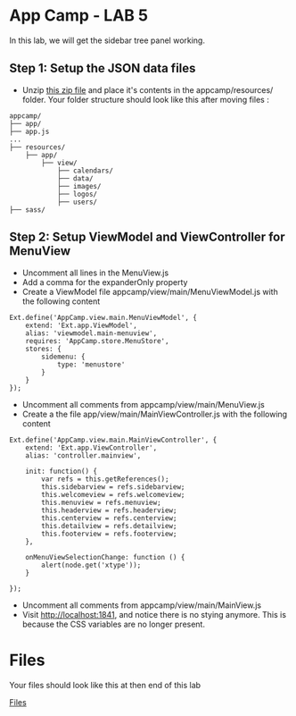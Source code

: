 # App Camp - LAB 5

In this lab, we will get the sidebar tree panel working. 


## Step 1: Setup the JSON data files

* Unzip [this zip file](app.zip) and place it's contents in the appcamp/resources/ folder. Your folder structure should look like this after moving files :
```
appcamp/
├── app/
├── app.js
...
├── resources/
    ├── app/
        ├── view/
            ├── calendars/
            ├── data/
            ├── images/
            ├── logos/
            ├── users/
├── sass/
```

## Step 2: Setup ViewModel and ViewController for MenuView

* Uncomment all lines in the MenuView.js
* Add a comma for the expanderOnly property
* Create a ViewModel file appcamp/view/main/MenuViewModel.js with the following content
```
Ext.define('AppCamp.view.main.MenuViewModel', {
    extend: 'Ext.app.ViewModel',
    alias: 'viewmodel.main-menuview',
    requires: 'AppCamp.store.MenuStore',
    stores: {
        sidemenu: {
            type: 'menustore'
        }
    }
});
```

* Uncomment all comments from appcamp/view/main/MenuView.js
* Create a the file app/view/main/MainViewController.js with the following content
```
Ext.define('AppCamp.view.main.MainViewController', {
	extend: 'Ext.app.ViewController',
	alias: 'controller.mainview',

	init: function() {
		var refs = this.getReferences();
		this.sidebarview = refs.sidebarview;
		this.welcomeview = refs.welcomeview;
		this.menuview = refs.menuview;
		this.headerview = refs.headerview;
		this.centerview = refs.centerview;
		this.detailview = refs.detailview;
		this.footerview = refs.footerview;
	},

	onMenuViewSelectionChange: function () {
		alert(node.get('xtype'));
	}

});
```

* Uncomment all comments from appcamp/view/main/MainView.js
* Visit [http://localhost:1841](http://localhost:1841/appcamp/), and notice there is no stying anymore. This is because the CSS variables are no longer present. 

# Files

Your files should look like this at then end of this lab

<a href="app/"> Files</a>